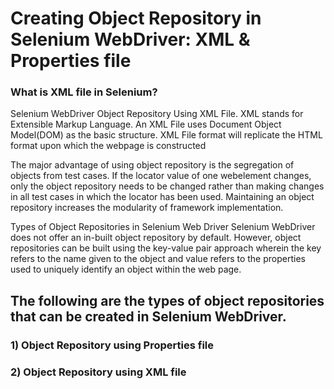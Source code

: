 # Creating Object Repository in Selenium WebDriver: XML & Properties file

### What is XML file in Selenium?

Selenium WebDriver Object Repository Using XML File. XML stands for Extensible Markup Language. An XML File uses Document Object Model(DOM) as the basic structure. XML File format will replicate the HTML format upon which the webpage is constructed

The major advantage of using object repository is the segregation of objects from test cases. If the locator value of one webelement changes, only the object repository needs to be changed rather than making changes in all test cases in which the locator has been used. Maintaining an object repository increases the modularity of framework implementation.

Types of Object Repositories in Selenium Web Driver
Selenium WebDriver does not offer an in-built object repository by default. However, object repositories can be built using the key-value pair approach wherein the key refers to the name given to the object and value refers to the properties used to uniquely identify an object within the web page.

## The following are the types of object repositories that can be created in Selenium WebDriver.

### 1) Object Repository using Properties file
### 2) Object Repository using XML file



